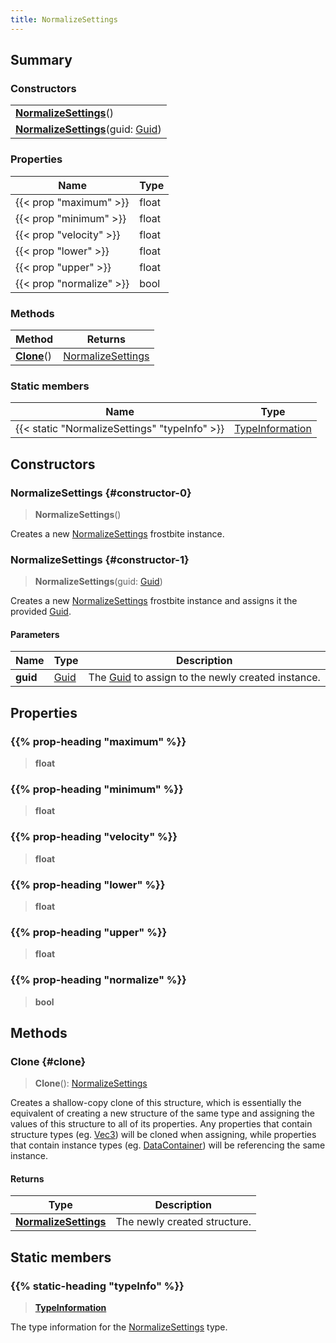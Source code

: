 ```yaml
---
title: NormalizeSettings
---
```


## Summary

### Constructors

|  |
| --- |
| **[NormalizeSettings](#constructor-0)**() |
| **[NormalizeSettings](#constructor-1)**(guid: [Guid](/vext/ref/shared/type/guid)) |

### Properties

| Name | Type |
| ---- | ---- |
| {{< prop "maximum" >}} | float |
| {{< prop "minimum" >}} | float |
| {{< prop "velocity" >}} | float |
| {{< prop "lower" >}} | float |
| {{< prop "upper" >}} | float |
| {{< prop "normalize" >}} | bool |

### Methods

| Method | Returns |
| ------ | ------- |
| **[Clone](#clone)**() | [NormalizeSettings](/vext/ref/fb/normalizesettings) |

### Static members

| Name | Type |
| ---- | ---- |
| {{< static "NormalizeSettings" "typeInfo" >}} | [TypeInformation](/vext/ref/shared/type/typeinformation) |

## Constructors

### NormalizeSettings {#constructor-0}

> **NormalizeSettings**()

Creates a new [NormalizeSettings](/vext/ref/fb/normalizesettings) frostbite instance.

### NormalizeSettings {#constructor-1}

> **NormalizeSettings**(guid: [Guid](/vext/ref/shared/type/guid))

Creates a new [NormalizeSettings](/vext/ref/fb/normalizesettings) frostbite instance and assigns it the provided [Guid](/vext/ref/shared/type/guid).

#### Parameters

| Name | Type | Description |
| ---- | ---- | ----------- |
| **guid** | [Guid](/vext/ref/shared/type/guid) | The [Guid](/vext/ref/shared/type/guid) to assign to the newly created instance. |

## Properties

### {{% prop-heading "maximum" %}}

> **float**

### {{% prop-heading "minimum" %}}

> **float**

### {{% prop-heading "velocity" %}}

> **float**

### {{% prop-heading "lower" %}}

> **float**

### {{% prop-heading "upper" %}}

> **float**

### {{% prop-heading "normalize" %}}

> **bool**

## Methods

### Clone {#clone}

> **Clone**(): [NormalizeSettings](/vext/ref/fb/normalizesettings)

Creates a shallow-copy clone of this structure, which is essentially the equivalent of creating a new structure of the same type and assigning the values of this structure to all of its properties. Any properties that contain structure types (eg. [Vec3](/vext/ref/shared/type/vec3)) will be cloned when assigning, while properties that contain instance types (eg. [DataContainer](/vext/ref/shared/type/datacontainer)) will be referencing the same instance.

#### Returns

| Type | Description |
| ---- | ----------- |
| **[NormalizeSettings](/vext/ref/fb/normalizesettings)** | The newly created structure. |

## Static members

### {{% static-heading "typeInfo" %}}

> **[TypeInformation](/vext/ref/shared/type/typeinformation)**

The type information for the [NormalizeSettings](/vext/ref/fb/normalizesettings) type.

